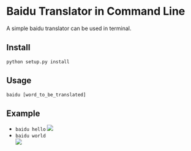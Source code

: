 Baidu Translator in Command Line
===

A simple baidu translator can be used in terminal. 

Install
---
```
python setup.py install
```

Usage
---
```
baidu [word_to_be_translated]
```

Example
---
* `baidu hello`
![](http://7vik6y.com1.z0.glb.clouddn.com/Baidu_Translate/QQ20150324-1.png)
* `baidu world`   
![](http://7vik6y.com1.z0.glb.clouddn.com/Baidu_Translate/QQ20150324-2.png)